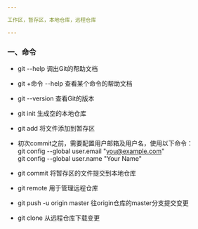 ```yaml
---

工作区，暂存区，本地仓库，远程仓库 

---
```

### 一、命令
* git --help 调出Git的帮助文档  
* git +命令 --help 查看某个命令的帮助文档  
* git --version 查看Git的版本  
* git init 生成空的本地仓库  
* git add 将文件添加到暂存区   
* 初次commit之前，需要配置用户邮箱及用户名，使用以下命令：  
git config --global user.email "you@example.com"  
git config --global user.name "Your Name"

* git commit 将暂存区的文件提交到本地仓库
* git remote 用于管理远程仓库
* git push -u origin master 往origin仓库的master分支提交变更
* git clone 从远程仓库下载变更

   